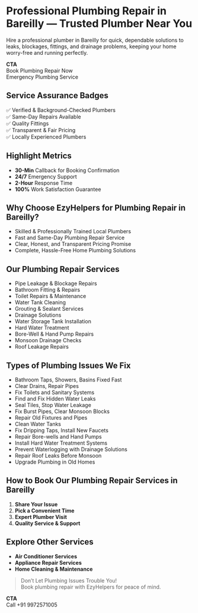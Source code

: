 # Professional Plumbing Repair in Bareilly — Trusted Plumber Near You

Hire a professional plumber in Bareilly for quick, dependable solutions to leaks, blockages, fittings, and drainage problems, keeping your home worry-free and running perfectly.

**CTA**  
Book Plumbing Repair Now  
Emergency Plumbing Service

## Service Assurance Badges
✅ Verified & Background-Checked Plumbers  
✅ Same-Day Repairs Available  
✅ Quality Fittings  
✅ Transparent & Fair Pricing  
✅ Locally Experienced Plumbers

## Highlight Metrics
- **30-Min** Callback for Booking Confirmation
- **24/7** Emergency Support
- **2-Hour** Response Time
- **100%** Work Satisfaction Guarantee

## Why Choose EzyHelpers for Plumbing Repair in Bareilly?
- Skilled & Professionally Trained Local Plumbers
- Fast and Same-Day Plumbing Repair Service
- Clear, Honest, and Transparent Pricing Promise
- Complete, Hassle-Free Home Plumbing Solutions

## Our Plumbing Repair Services
- Pipe Leakage & Blockage Repairs
- Bathroom Fitting & Repairs
- Toilet Repairs & Maintenance
- Water Tank Cleaning
- Grouting & Sealant Services
- Drainage Solutions
- Water Storage Tank Installation
- Hard Water Treatment
- Bore-Well & Hand Pump Repairs
- Monsoon Drainage Checks
- Roof Leakage Repairs

## Types of Plumbing Issues We Fix
- Bathroom Taps, Showers, Basins Fixed Fast
- Clear Drains, Repair Pipes
- Fix Toilets and Sanitary Systems
- Find and Fix Hidden Water Leaks
- Seal Tiles, Stop Water Leakage
- Fix Burst Pipes, Clear Monsoon Blocks
- Repair Old Fixtures and Pipes
- Clean Water Tanks
- Fix Dripping Taps, Install New Faucets
- Repair Bore-wells and Hand Pumps
- Install Hard Water Treatment Systems
- Prevent Waterlogging with Drainage Solutions
- Repair Roof Leaks Before Monsoon
- Upgrade Plumbing in Old Homes

## How to Book Our Plumbing Repair Services in Bareilly
1. **Share Your Issue**  
2. **Pick a Convenient Time**  
3. **Expert Plumber Visit**  
4. **Quality Service & Support**

## Explore Other Services
- **Air Conditioner Services**
- **Appliance Repair Services**
- **Home Cleaning & Maintenance**

> Don’t Let Plumbing Issues Trouble You!  
Book plumbing repair with EzyHelpers for peace of mind.

**CTA**  
Call +91 9972571005
